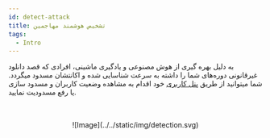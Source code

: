 ```yaml
---
id: detect-attack
title: تشخیص هوشمند مهاجمین
tags:
  - Intro
---
```


به دلیل بهره گیری از هوش مصنوعی و یادگیری ماشینی، افرادی که قصد دانلود غیرقانونی دوره‌های شما را داشته به سرعت شناسایی
شده و اکانتشان مسدود میگردد. شما میتوانید از طریق [پنل کاربری][] خود اقدام به مشاهده وضعیت کاربران و مسدود سازی یا رفع
مسدودیت نمایید.


<br/>
<br/>
<center>
![Image](../../static/img/detection.svg)
</center>

[پنل کاربری]: https://vidprotect.ir/panel/users-management